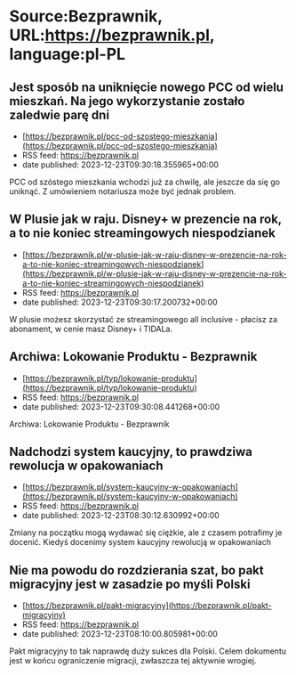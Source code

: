# Source:Bezprawnik, URL:https://bezprawnik.pl, language:pl-PL

## Jest sposób na uniknięcie nowego PCC od wielu mieszkań. Na jego wykorzystanie zostało zaledwie parę dni
 - [https://bezprawnik.pl/pcc-od-szostego-mieszkania](https://bezprawnik.pl/pcc-od-szostego-mieszkania)
 - RSS feed: https://bezprawnik.pl
 - date published: 2023-12-23T09:30:18.355965+00:00

PCC od szóstego mieszkania wchodzi już za chwilę, ale jeszcze da się go uniknąć. Z umówieniem notariusza może być jednak problem.

## W Plusie jak w raju. Disney+ w prezencie na rok, a to nie koniec streamingowych niespodzianek
 - [https://bezprawnik.pl/w-plusie-jak-w-raju-disney-w-prezencie-na-rok-a-to-nie-koniec-streamingowych-niespodzianek](https://bezprawnik.pl/w-plusie-jak-w-raju-disney-w-prezencie-na-rok-a-to-nie-koniec-streamingowych-niespodzianek)
 - RSS feed: https://bezprawnik.pl
 - date published: 2023-12-23T09:30:17.200732+00:00

W plusie możesz skorzystać ze streamingowego all inclusive - płacisz za abonament, w cenie masz Disney+ i TIDALa.

## Archiwa: Lokowanie Produktu - Bezprawnik
 - [https://bezprawnik.pl/typ/lokowanie-produktu](https://bezprawnik.pl/typ/lokowanie-produktu)
 - RSS feed: https://bezprawnik.pl
 - date published: 2023-12-23T09:30:08.441268+00:00

Archiwa: Lokowanie Produktu - Bezprawnik

## Nadchodzi system kaucyjny, to prawdziwa rewolucja w opakowaniach
 - [https://bezprawnik.pl/system-kaucyjny-w-opakowaniach](https://bezprawnik.pl/system-kaucyjny-w-opakowaniach)
 - RSS feed: https://bezprawnik.pl
 - date published: 2023-12-23T08:30:12.630992+00:00

Zmiany na początku mogą wydawać się ciężkie, ale z czasem potrafimy je docenić. Kiedyś docenimy system kaucyjny rewolucją w opakowaniach

## Nie ma powodu do rozdzierania szat, bo pakt migracyjny jest w zasadzie po myśli Polski
 - [https://bezprawnik.pl/pakt-migracyjny](https://bezprawnik.pl/pakt-migracyjny)
 - RSS feed: https://bezprawnik.pl
 - date published: 2023-12-23T08:10:00.805981+00:00

Pakt migracyjny to tak naprawdę duży sukces dla Polski. Celem dokumentu jest w końcu ograniczenie migracji, zwłaszcza tej aktywnie wrogiej.

